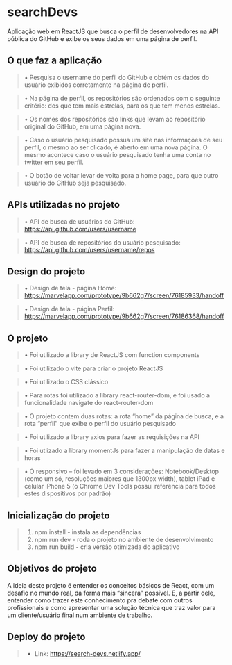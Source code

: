 # searchDevs

Aplicação web em ReactJS que busca o perfil de desenvolvedores na API pública do GitHub e exibe os seus dados em uma página de perfil.


## O que faz a aplicação
> •	Pesquisa o username do perfil do GitHub e obtém os dados do usuário exibidos corretamente na página de perfil.  

> •	Na página de perfil, os repositórios são ordenados com o seguinte critério: dos que tem mais estrelas, para os que tem menos estrelas.  

> •	Os nomes dos repositórios são links que levam ao repositório original do GitHub, em uma página nova.  

> •	Caso o usuário pesquisado possua um site nas informações de seu perfil, o mesmo ao ser clicado, é aberto em uma nova página. O mesmo acontece caso o usuário pesquisado tenha uma conta no twitter em seu perfil.  

> •	O botão de voltar levar de volta para a home page, para que outro usuário do GitHub seja pesquisado.  


## APIs utilizadas no projeto

> •	API de busca de usuários do GitHub: https://api.github.com/users/username

> •	API de busca de repositórios do usuário pesquisado: https://api.github.com/users/username/repos

## Design do projeto

> •	Design de tela - página Home: https://marvelapp.com/prototype/9b662g7/screen/76185933/handoff

> •	Design de tela - página Perfil: https://marvelapp.com/prototype/9b662g7/screen/76186368/handoff


## O projeto

> •	Foi utilizado a library de ReactJS com function components

> •	Foi utilizado o vite para criar o projeto ReactJS

> •	Foi utilizado o CSS clássico 

> •	Para rotas foi utilizado a library react-router-dom, e foi usado a funcionalidade  navigate do react-router-dom 

> •	O projeto contem duas rotas: a rota “home” da página de busca, e a rota “perfil” que exibe o perfil do usuário pesquisado

> • Foi utilizado a library axios para fazer as requisições na API 

> • Foi utlizado a library momentJs para fazer a manipulação de datas e horas

> •	O responsivo – foi levado em 3 considerações: Notebook/Desktop (como um só, resoluções maiores que 1300px width), tablet iPad e celular iPhone 5 (o Chrome Dev Tools possui referência para todos estes dispositivos por padrão)


## Inicialização do projeto
> 1. npm install - instala as dependências
> 2. npm run dev - roda o projeto no ambiente de desenvolvimento
> 3. npm run build - cria versão otimizada do aplicativo


## Objetivos do projeto

A ideia deste projeto é entender os conceitos básicos de React, com um desafio no mundo real, da forma mais “sincera” possível. E, a partir dele, entender como trazer este conhecimento pra debate com outros profissionais e como apresentar uma solução técnica que traz valor para um cliente/usuário final num ambiente de trabalho. 

## Deploy do projeto 
> - Link: https://search-devs.netlify.app/


